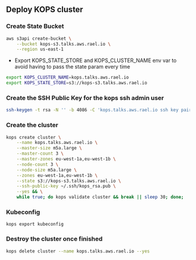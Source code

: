 
## Deploy KOPS cluster

### Create State Bucket

```bash
aws s3api create-bucket \
    --bucket kops-s3.talks.aws.rael.io \
    --region us-east-1
```

- Export KOPS_STATE_STORE and KOPS_CLUSTER_NAME env var to avoid having to pass the state param every time

```bash
export KOPS_CLUSTER_NAME=kops.talks.aws.rael.io
export KOPS_STATE_STORE=s3://kops-s3.talks.aws.rael.io
```

### Create the SSH Public Key for the kops ssh admin user

```bash
ssh-keygen -t rsa -N '' -b 4086 -C 'kops.talks.aws.rael.io ssh key pair' -f ~/.ssh/kops_rsa
```

### Create the cluster

```bash
kops create cluster \
    --name kops.talks.aws.rael.io \
    --master-size m5a.large \
    --master-count 3 \
    --master-zones eu-west-1a,eu-west-1b \
    --node-count 3 \
    --node-size m5a.large \
    --zones eu-west-1a,eu-west-1b \
    --state s3://kops-s3.talks.aws.rael.io \
    --ssh-public-key ~/.ssh/kops_rsa.pub \
    --yes && \
    while true; do kops validate cluster && break || sleep 30; done;
```

### Kubeconfig

```
kops export kubeconfig
```

### Destroy the cluster once finished

```bash
kops delete cluster --name kops.talks.aws.rael.io --yes
```
